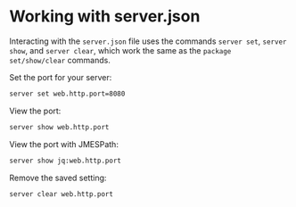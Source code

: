 # Working with server.json

Interacting with the `server.json` file uses the commands `server set`, `server show`, and `server clear`, which work the same as the `package set/show/clear` commands.

Set the port for your server:

```bash
server set web.http.port=8080
```

View the port:

```bash
server show web.http.port
```

View the port with JMESPath:

```bash
server show jq:web.http.port
```

Remove the saved setting:

```bash
server clear web.http.port
```
